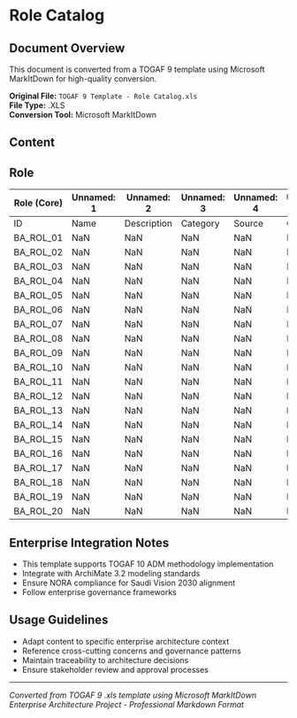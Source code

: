 # Role Catalog

## Document Overview
This document is converted from a TOGAF 9 template using Microsoft MarkItDown for high-quality conversion.

**Original File:** `TOGAF 9 Template - Role Catalog.xls`  
**File Type:** .XLS  
**Conversion Tool:** Microsoft MarkItDown

## Content

## Role
| Role (Core) | Unnamed: 1 | Unnamed: 2 | Unnamed: 3 | Unnamed: 4 | Unnamed: 5 | Unnamed: 6 |
| --- | --- | --- | --- | --- | --- | --- |
| ID | Name | Description | Category | Source | Owner | #FTEs |
| BA\_ROL\_01 | NaN | NaN | NaN | NaN | NaN | NaN |
| BA\_ROL\_02 | NaN | NaN | NaN | NaN | NaN | NaN |
| BA\_ROL\_03 | NaN | NaN | NaN | NaN | NaN | NaN |
| BA\_ROL\_04 | NaN | NaN | NaN | NaN | NaN | NaN |
| BA\_ROL\_05 | NaN | NaN | NaN | NaN | NaN | NaN |
| BA\_ROL\_06 | NaN | NaN | NaN | NaN | NaN | NaN |
| BA\_ROL\_07 | NaN | NaN | NaN | NaN | NaN | NaN |
| BA\_ROL\_08 | NaN | NaN | NaN | NaN | NaN | NaN |
| BA\_ROL\_09 | NaN | NaN | NaN | NaN | NaN | NaN |
| BA\_ROL\_10 | NaN | NaN | NaN | NaN | NaN | NaN |
| BA\_ROL\_11 | NaN | NaN | NaN | NaN | NaN | NaN |
| BA\_ROL\_12 | NaN | NaN | NaN | NaN | NaN | NaN |
| BA\_ROL\_13 | NaN | NaN | NaN | NaN | NaN | NaN |
| BA\_ROL\_14 | NaN | NaN | NaN | NaN | NaN | NaN |
| BA\_ROL\_15 | NaN | NaN | NaN | NaN | NaN | NaN |
| BA\_ROL\_16 | NaN | NaN | NaN | NaN | NaN | NaN |
| BA\_ROL\_17 | NaN | NaN | NaN | NaN | NaN | NaN |
| BA\_ROL\_18 | NaN | NaN | NaN | NaN | NaN | NaN |
| BA\_ROL\_19 | NaN | NaN | NaN | NaN | NaN | NaN |
| BA\_ROL\_20 | NaN | NaN | NaN | NaN | NaN | NaN |

## Enterprise Integration Notes
- This template supports TOGAF 10 ADM methodology implementation
- Integrate with ArchiMate 3.2 modeling standards
- Ensure NORA compliance for Saudi Vision 2030 alignment
- Follow enterprise governance frameworks

## Usage Guidelines
- Adapt content to specific enterprise architecture context
- Reference cross-cutting concerns and governance patterns
- Maintain traceability to architecture decisions
- Ensure stakeholder review and approval processes

---
*Converted from TOGAF 9 .xls template using Microsoft MarkItDown*  
*Enterprise Architecture Project - Professional Markdown Format*
